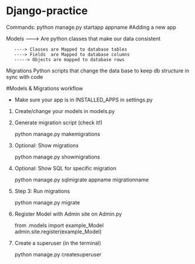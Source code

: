 # Django-practice
 Commands: python manage.py startapp appname  #Adding a new app


Models ---> Are python classes that make our data consistent 
       
       ----> Classes are Mapped to database tables
       ----> Fields  are Mapped to database columns
       -----> Objects are mapped to database rows

Migrations 
Python scripts that change the data base to keep db structure in sync with code


#Models & Migrations workflow
- Make sure your    app is in INSTALLED_APPS in settings.py 
1. Create/change your models in models.py 
2. Generate migration script (check it!) 
     
    python manage.py makemigrations
3. Optional: Show migrations
    
     python manage.py showmigrations
4. Optional: Show SQL for specific migration
  
   python manage.py sqlmigrate appname migrationname
5. Step 3: Run migrations
    
    python manage.py migrate
6. Register Model with Admin site on Admin.py 
    
    from .models import example_Model
    admin.site.register(example_Model)
7. Create a superuser (in the terminal)   

    python manage.py createsuperuser
